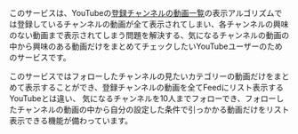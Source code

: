 このサービスは、YouTubeの[登録チャンネルの動画一覧](https://www.youtube.com/feed/subscriptions)の表示アルゴリズムでは登録しているチャンネルの動画が全て表示されてしまい、各チャンネルの興味のない動画まで表示されてしまう問題を解決する、気になるチャンネルの動画の中から興味のある動画だけをまとめてチェックしたいYouTubeユーザーのためのサービスです。

このサービスではフォローしたチャンネルの見たいカテゴリーの動画だけをまとめて表示することができ、登録チャンネルの動画を全てFeedにリスト表示するYouTubeとは違い、
気になるチャンネルを10人までフォローでき、フォローしたチャンネルの動画の中から自分の設定した条件で引っかかる動画だけをリスト表示できる機能が備わっています。

